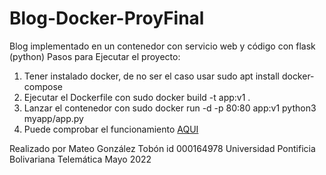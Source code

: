 # Blog-Docker-ProyFinal

Blog implementado en un contenedor con servicio web y código con flask (python)
Pasos para Ejecutar el proyecto:
1. Tener instalado docker, de no ser el caso usar sudo apt install docker-compose
2. Ejecutar el Dockerfile con sudo docker build -t app:v1 .
3. Lanzar el contenedor con sudo docker run -d -p 80:80 app:v1 python3 myapp/app.py
4. Puede comprobar el funcionamiento [AQUI](http://localhost)

Realizado por 
Mateo González Tobón
id 000164978
Universidad Pontificia Bolivariana
Telemática
Mayo 2022
